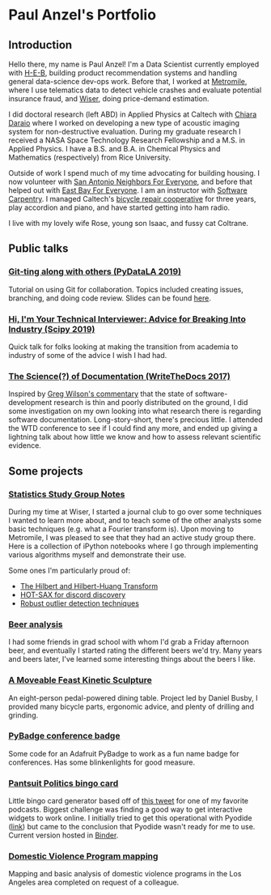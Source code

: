 # Paul Anzel's Portfolio

## Introduction

Hello there, my name is Paul Anzel! I'm a Data Scientist currently employed with [H-E-B](https://www.heb.com/), building product recommendation systems and handling general data-science dev-ops work. Before that, I worked at [Metromile](https://www.metromile.com/), where I use telematics data to detect vehicle crashes and evaluate potential insurance fraud, and [Wiser](https://www.wiser.com/), doing price-demand estimation.

I did doctoral research (left ABD) in Applied Physics at Caltech with [Chiara Daraio](http://daraio.caltech.edu/) where I worked on developing a new type of acoustic imaging system for non-destructive evaluation. During my graduate research I received a NASA Space Technology Research Fellowship and a M.S. in Applied Physics. I have a B.S. and B.A. in Chemical Physics and Mathematics (respectively) from Rice University.

Outside of work I spend much of my time advocating for building housing. I now volunteer with [San Antonio Neighbors For Everyone](https://www.sane-satx.org/), and before that helped out with [East Bay For Everyone](https://eastbayforeveryone.org/). I am an instructor with [Software Carpentry](https://software-carpentry.org/). I managed Caltech's [bicycle repair cooperative](https://caltechbikelab.blogspot.com/) for three years, play accordion and piano, and have started getting into ham radio.

I live with my lovely wife Rose, young son Isaac, and fussy cat Coltrane.

## Public talks

### [Git-ting along with others (PyDataLA 2019)](https://www.youtube.com/watch?v=7mm9p1UBHlw)

Tutorial on using Git for collaboration. Topics included creating issues, branching, and doing code review. Slides can be found [here](https://docs.google.com/presentation/d/1njdRK0la0cCh3AiPoYeOiqgw36jRGnt70Gz80emG9Sc/edit?usp=sharing).

### [Hi, I'm Your Technical Interviewer: Advice for Breaking Into Industry (Scipy 2019)](https://github.com/anzelpwj/advice_for_getting_into_industry/blob/master/advice_getting_into_industry.pdf)

Quick talk for folks looking at making the transition from academia to industry of some of the advice I wish I had had.

### [The Science(?) of Documentation (WriteTheDocs 2017)](https://github.com/anzelpwj/writethedocs2017)

Inspired by [Greg Wilson's commentary](http://third-bit.com/talks/greatest-hits/#/) that the state of software-development research is thin and poorly distributed on the ground, I did some investigation on my own looking into what research there is regarding software documentation. Long-story-short, there's precious little. I attended the WTD conference to see if I could find any more, and ended up giving a lightning talk about how little we know and how to assess relevant scientific evidence.

## Some projects

### [Statistics Study Group Notes](https://github.com/anzelpwj/Stats-week)

During my time at Wiser, I started a journal club to go over some techniques I wanted to learn more about, and to teach some of the other analysts some basic techniques (e.g. what a Fourier transform is). Upon moving to Metromile, I was pleased to see that they had an active study group there. Here is a collection of iPython notebooks where I go through implementing various algorithms myself and demonstrate their use.

Some ones I'm particularly proud of:

- [The Hilbert and Hilbert-Huang Transform](https://nbviewer.jupyter.org/github/anzelpwj/Stats-week/blob/master/Hilbert_Transform.ipynb)
- [HOT-SAX for discord discovery](https://nbviewer.jupyter.org/github/anzelpwj/Stats-week/blob/master/HOT_SAX.ipynb)
- [Robust outlier detection techniques](https://nbviewer.jupyter.org/github/anzelpwj/Stats-week/blob/master/Grubbs_and_Qtest.ipynb)

### [Beer analysis](https://nbviewer.jupyter.org/github/anzelpwj/Beer_server/blob/master/Beer_analysis_v2.ipynb)

I had some friends in grad school with whom I'd grab a Friday afternoon beer, and eventually I started rating the different beers we'd try. Many years and beers later, I've learned some interesting things about the beers I like.

### [A Moveable Feast Kinetic Sculpture](http://www.danielbusby.com/a-moveable-feast/)

An eight-person pedal-powered dining table. Project led by Daniel Busby, I provided many bicycle parts, ergonomic advice, and plenty of drilling and grinding.

### [PyBadge conference badge](https://github.com/anzelpwj/basic_pybadge_project)

Some code for an Adafruit PyBadge to work as a fun name badge for conferences. Has some blinkenlights for good measure.

### [Pantsuit Politics bingo card](https://mybinder.org/v2/gh/anzelpwj/pantsuit_politics_bingo/master?filepath=card_maker.ipynb)

Little bingo card generator based off of [this tweet](https://twitter.com/LouRovegno/status/1169967063559020544) for one of my favorite podcasts. Biggest challenge was finding a good way to get interactive widgets to work online. I initially tried to get this operational with Pyodide ([link](https://alpha.iodide.io/notebooks/3190/)) but came to the conclusion that Pyodide wasn't ready for me to use. Current version hosted in [Binder](https://mybinder.org/v2/gh/anzelpwj/pantsuit_politics_bingo/master?filepath=card_maker.ipynb).

### [Domestic Violence Program mapping](https://github.com/anzelpwj/DV_program_analysis)

Mapping and basic analysis of domestic violence programs in the Los Angeles area completed on request of a colleague.
